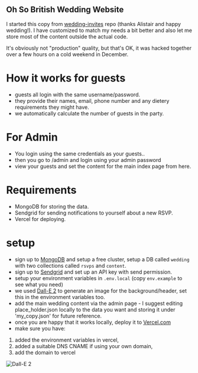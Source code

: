 ## Oh So British Wedding Website

I started this copy from [wedding-invites](https://github.com/alistairjoelquinn/wedding-invites) repo (thanks Alistair and happy wedding!). I have customized to match my needs a bit better and also let me store most of the content outside the actual code.

It's obviously not "production" quality, but that's OK, it was hacked together over a few hours on a cold weekend in December.

# How it works for guests
- guests all login with the same username/password.
- they provide their names, email, phone number and any dietery requirements they might have.
- we automatically calculate the number of guests in the party.

# For Admin
- You login using the same credentials as your guests..
- then you go to /admin and login using your admin password
- view your guests and set the content for the main index page from here.

# Requirements
- MongoDB for storing the data.
- Sendgrid for sending notifications to yourself about a new RSVP.
- Vercel for deploying.

# setup
- sign up to [MongoDB](https://cloud.mongodb.com) and setup a free cluster, setup a DB called `wedding` with two collections called `rsvps` and `content`.
- sign up to [Sendgrid](https://app.sendgrid.com) and set up an API key with send permission.
- setup your environment variables in `.env.local` (copy `env.example` to see what you need)
- we used [Dall-E 2](https://openai.com/dall-e-2/) to generate an image for the background/header, set this in the environment variables too.
- add the main wedding content via the admin page - I suggest editing place_holder.json locally to the data you want and storing it under 'my_copy.json' for future reference.
- once you are happy that it works locally, deploy it to [Vercel.com](https://vercel.com)
- make sure you have:
1. added the environment variables in vercel,
2. added a suitable DNS CNAME if using your own domain,
3. add the domain to vercel


![Dall-E 2](https://res.cloudinary.com/dmvrc4esd/image/upload/v1671272562/cycling_towards_a_castle.png)